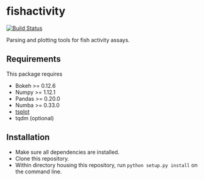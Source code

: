 # fishactivity

[![Build Status](https://travis-ci.org/justinbois/fish-activity.svg?branch=master)](https://travis-ci.org/justinbois/fish-activity)

Parsing and plotting tools for fish activity assays.

## Requirements
This package requires
* Bokeh >= 0.12.6
* Numpy >= 1.12.1
* Pandas >= 0.20.0
* Numba >= 0.33.0
* [tsplot](https://github.com/justinbois/tsplot)
* tqdm (optional)

## Installation
* Make sure all dependencies are installed.
* Clone this repository.
* Within directory housing this repository, run `python setup.py install` on the command line.
